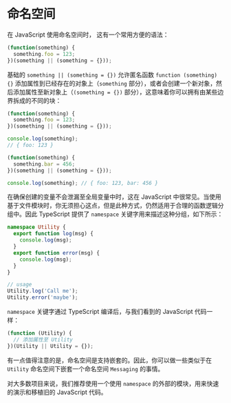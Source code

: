 # 命名空间

在 JavaScript 使用命名空间时， 这有一个常用方便的语法：

```js
(function(something) {
  something.foo = 123;
})(something || (something = {}));
```

基础的 `something || (something = {})` 允许匿名函数 `function (something) {}` 添加属性到已经存在的对象上（`something` 部分），或者会创建一个新对象，然后添加属性至新对象上（`(something = {})` 部分），这意味着你可以拥有由某些边界拆成的不同的块：

```js
(function(something) {
  something.foo = 123;
})(something || (something = {}));

console.log(something);
// { foo: 123 }

(function(something) {
  something.bar = 456;
})(something || (something = {}));

console.log(something); // { foo: 123, bar: 456 }
```

在确保创建的变量不会泄漏至全局变量中时，这在 JavaScript 中很常见。当使用基于文件模块时，你无须担心这点，但是此种方式，仍然适用于合理的函数逻辑分组中。因此 TypeScript 提供了 `namespace` 关键字用来描述这种分组，如下所示：

```ts
namespace Utility {
  export function log(msg) {
    console.log(msg);
  }
  export function error(msg) {
    console.log(msg);
  }
}

// usage
Utility.log('Call me');
Utility.error('maybe');
```

`namespace` 关键字通过 TypeScript 编译后，与我们看到的 JavaScript 代码一样：

```js
(function (Utility) {
  // 添加属性至 Utility
})(Utility || Utility = {});
```

有一点值得注意的是，命名空间是支持嵌套的。因此，你可以做一些类似于在 `Utility` 命名空间下嵌套一个命名空间 `Messaging` 的事情。

对大多数项目来说，我们推荐使用一个使用 `namespace` 的外部的模块，用来快速的演示和移植旧的 JavaScript 代码。
